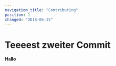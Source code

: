```yaml
---
navigation_title: "Contributing"
position: 1
changed: "2018-06-15"
---
```


# Teeeest zweiter Commit

**Hallo**
